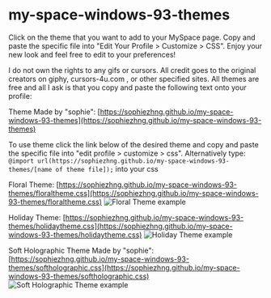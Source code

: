 # my-space-windows-93-themes

Click on the theme that you want to add to your MySpace page. Copy and paste the specific file into "Edit Your Profile > Customize > CSS". Enjoy your new look and feel free to edit to your preferences!

I do not own the rights to any gifs or cursors. All credit goes to the original creators on giphy, cursors-4u.com , or other specified sites. All themes are free and all I ask is that you copy and paste the following text onto your profile:

Theme Made by "sophie": [https://sophiezhng.github.io/my-space-windows-93-themes](https://sophiezhng.github.io/my-space-windows-93-themes)

To use theme click the link below of the desired theme and copy and paste the specific file into "edit profile > customize > css". Alternatively type: `@import url(https://sophiezhng.github.io/my-space-windows-93-themes/[name of theme file]);` into your css 

Floral Theme: [https://sophiezhng.github.io/my-space-windows-93-themes/floraltheme.css](https://sophiezhng.github.io/my-space-windows-93-themes/floraltheme.css)
![Floral Theme example](https://i.ibb.co/1GzZRyM/Screen-Shot-2020-12-07-at-7-57-11-PM.png)

Holiday Theme: [https://sophiezhng.github.io/my-space-windows-93-themes/holidaytheme.css](https://sophiezhng.github.io/my-space-windows-93-themes/holidaytheme.css)
![Holiday Theme example](https://i.ibb.co/RDV8fv8/Screen-Shot-2020-12-10-at-5-57-35-PM.png)

Soft Holographic Theme Made by "sophie": 
[https://sophiezhng.github.io/my-space-windows-93-themes/softholographic.css](https://sophiezhng.github.io/my-space-windows-93-themes/softholographic.css)
![Soft Holographic Theme example](https://i.ibb.co/MhxxYzH/Screen-Shot-2021-01-10-at-2-24-25-PM.png)
